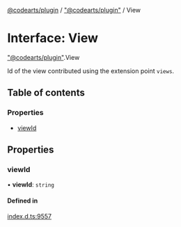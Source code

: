 [@codearts/plugin](../README.md) / ["@codearts/plugin"](../modules/_codearts_plugin_.md) / View

# Interface: View

["@codearts/plugin"](../modules/_codearts_plugin_.md).View

Id of the view contributed using the extension point `views`.

## Table of contents

### Properties

- [viewId](codearts_plugin_.View.md#viewid)

## Properties

### viewId

• **viewId**: `string`

#### Defined in

[index.d.ts:9557](https://github.com/shuyaqian/cloudide-plugin-api/blob/3fbdd11/index.d.ts#L9557)
